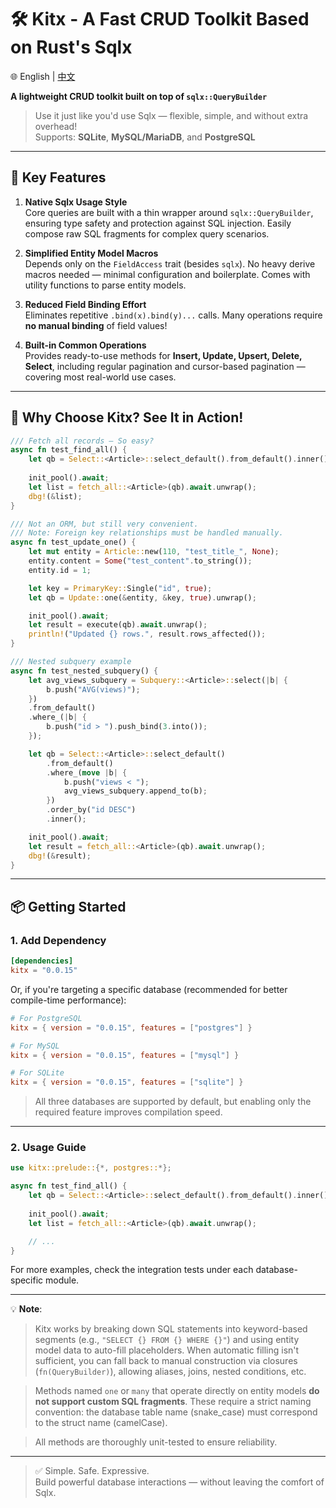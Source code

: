 # 🛠️ Kitx - A Fast CRUD Toolkit Based on Rust's Sqlx

🌐 English | [中文](https://github.com/wujianqi/kitx/blob/main/README.CN.md)

**A lightweight CRUD toolkit built on top of `sqlx::QueryBuilder`**

> Use it just like you'd use Sqlx — flexible, simple, and without extra overhead!  
> Supports: **SQLite**, **MySQL/MariaDB**, and **PostgreSQL**

---

## 🌟 Key Features

1. **Native Sqlx Usage Style**  
   Core queries are built with a thin wrapper around `sqlx::QueryBuilder`, ensuring type safety and protection against SQL injection. Easily compose raw SQL fragments for complex query scenarios.

2. **Simplified Entity Model Macros**  
   Depends only on the `FieldAccess` trait (besides `sqlx`). No heavy derive macros needed — minimal configuration and boilerplate. Comes with utility functions to parse entity models.

3. **Reduced Field Binding Effort**  
   Eliminates repetitive `.bind(x).bind(y)...` calls. Many operations require **no manual binding** of field values!

4. **Built-in Common Operations**  
   Provides ready-to-use methods for **Insert, Update, Upsert, Delete, Select**, including regular pagination and cursor-based pagination — covering most real-world use cases.

---

## 🚀 Why Choose Kitx? See It in Action!

```rust
/// Fetch all records — So easy?
async fn test_find_all() {
    let qb = Select::<Article>::select_default().from_default().inner();
    
    init_pool().await;
    let list = fetch_all::<Article>(qb).await.unwrap();  
    dbg!(&list);
}
```

```rust
/// Not an ORM, but still very convenient.
/// Note: Foreign key relationships must be handled manually.
async fn test_update_one() {
    let mut entity = Article::new(110, "test_title_", None);
    entity.content = Some("test_content".to_string());
    entity.id = 1;

    let key = PrimaryKey::Single("id", true);
    let qb = Update::one(&entity, &key, true).unwrap();

    init_pool().await;
    let result = execute(qb).await.unwrap(); 
    println!("Updated {} rows.", result.rows_affected());
}
```

```rust
/// Nested subquery example
async fn test_nested_subquery() {
    let avg_views_subquery = Subquery::<Article>::select(|b| {
        b.push("AVG(views)");
    })
    .from_default()
    .where_(|b| {
        b.push("id > ").push_bind(3.into());
    });

    let qb = Select::<Article>::select_default()
        .from_default()
        .where_(move |b| {
            b.push("views < ");
            avg_views_subquery.append_to(b);
        })
        .order_by("id DESC")
        .inner();

    init_pool().await;
    let result = fetch_all::<Article>(qb).await.unwrap();
    dbg!(&result);
}
```

---

## 📦 Getting Started

### 1. Add Dependency

```toml
[dependencies]
kitx = "0.0.15"
```

Or, if you're targeting a specific database (recommended for better compile-time performance):

```toml
# For PostgreSQL
kitx = { version = "0.0.15", features = ["postgres"] }

# For MySQL
kitx = { version = "0.0.15", features = ["mysql"] }

# For SQLite
kitx = { version = "0.0.15", features = ["sqlite"] }
```

> All three databases are supported by default, but enabling only the required feature improves compilation speed.

---

### 2. Usage Guide

```rust
use kitx::prelude::{*, postgres::*};

async fn test_find_all() {
    let qb = Select::<Article>::select_default().from_default().inner();
    
    init_pool().await;
    let list = fetch_all::<Article>(qb).await.unwrap();

    // ...
}
```

For more examples, check the integration tests under each database-specific module.

---

💡 **Note**:  
> Kitx works by breaking down SQL statements into keyword-based segments (e.g., `"SELECT {} FROM {} WHERE {}"`) and using entity model data to auto-fill placeholders. When automatic filling isn't sufficient, you can fall back to manual construction via closures (`fn(QueryBuilder)`), allowing aliases, joins, nested conditions, etc.  

> Methods named `one` or `many` that operate directly on entity models **do not support custom SQL fragments**. These require a strict naming convention: the database table name (snake_case) must correspond to the struct name (camelCase).  

> All methods are thoroughly unit-tested to ensure reliability.  

--- 

> ✅ Simple. Safe. Expressive.  
> Build powerful database interactions — without leaving the comfort of Sqlx.